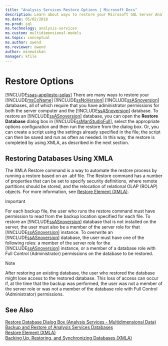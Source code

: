 ```yaml
---
title: "Analysis Services Restore Options | Microsoft Docs"
description: Learn about ways to restore your Microsoft SQL Server Analysis Services databases, and how to automate the restore process with XMLA.
ms.date: 05/02/2018
ms.prod: sql
ms.technology: analysis-services
ms.custom: multidimensional-models
ms.topic: conceptual
ms.author: owend
ms.reviewer: owend
author: minewiskan
manager: kfile
---
```

# Restore Options
[!INCLUDE[ssas-appliesto-sqlas](../includes/ssas-appliesto-sqlas.md)]
  There are many ways to restore your [!INCLUDE[msCoName](../includes/msconame-md.md)] [!INCLUDE[ssNoVersion](../includes/ssnoversion-md.md)] [!INCLUDE[ssASnoversion](../includes/ssasnoversion-md.md)] databases, all of which require that you have administrator permissions for both the server computer and the [!INCLUDE[ssASnoversion](../includes/ssasnoversion-md.md)] database. To restore an [!INCLUDE[ssASnoversion](../includes/ssasnoversion-md.md)] database, you can open the **Restore Database** dialog box in [!INCLUDE[ssManStudioFull](../includes/ssmanstudiofull-md.md)], select the appropriate options configuration and then run the restore from the dialog box. Or, you can create a script using the settings already specified in the file; the script can then be saved and run as often as needed. In this way, the restore is completed by using XMLA, as described in the next section.  
  
## Restoring Databases Using XMLA  
 The XMLA Restore command is a way to automate the restore process by running a restore based on an .abf file. The Restore command has a number of properties that can be set to specify security definitions, where remote partitions should be stored, and the relocation of relational OLAP (ROLAP) objects. For more information, see [Restore Element &#40;XMLA&#41;](../xmla/xml-elements-commands/restore-element-xmla.md).  
  
> [!IMPORTANT]  
>  For each backup file, the user who runs the restore command must have permission to read from the backup location specified for each file. To restore an [!INCLUDE[ssASnoversion](../includes/ssasnoversion-md.md)] database that is not installed on the server, the user must also be a member of the server role for that [!INCLUDE[ssASnoversion](../includes/ssasnoversion-md.md)] instance. To overwrite an [!INCLUDE[ssASnoversion](../includes/ssasnoversion-md.md)] database, the user must have one of the following roles: a member of the server role for the [!INCLUDE[ssASnoversion](../includes/ssasnoversion-md.md)] instance, or a member of a database role with Full Control (Administrator) permissions on the database to be restored.  
  
> [!NOTE]  
>  After restoring an existing database, the user who restored the database might lose access to the restored database. This loss of access can occur if, at the time that the backup was performed, the user was not a member of the server role or was not a member of the database role with Full Control (Administrator) permissions.  
  
## See Also  
 [Restore Database Dialog Box &#40;Analysis Services - Multidimensional Data&#41;](../analysis-services-overview.md?viewFallbackFrom=sql-server-ver15)   
 [Backup and Restore of Analysis Services Databases](../../analysis-services/multidimensional-models/backup-and-restore-of-analysis-services-databases.md)   
 [Restore Element &#40;XMLA&#41;](../xmla/xml-elements-commands/restore-element-xmla.md)   
 [Backing Up, Restoring, and Synchronizing Databases &#40;XMLA&#41;](../../analysis-services/multidimensional-models-scripting-language-assl-xmla/backing-up-restoring-and-synchronizing-databases-xmla.md)  
  
